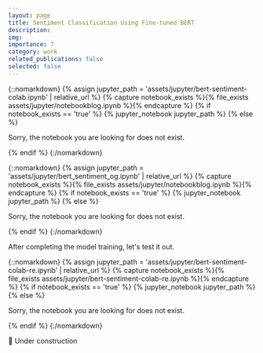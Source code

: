 ```yaml
---
layout: page
title: Sentiment Classification Using Fine-tuned BERT
description: 
img: 
importance: 7
category: work
related_publications: false
selected: false
---
```




{::nomarkdown}
{% assign jupyter_path = 'assets/jupyter/bert-sentiment-colab.ipynb' | relative_url %}
{% capture notebook_exists %}{% file_exists assets/jupyter/notebookblog.ipynb %}{% endcapture %}
{% if notebook_exists == 'true' %}
  {% jupyter_notebook jupyter_path %}
{% else %}
  <p>Sorry, the notebook you are looking for does not exist.</p>
{% endif %}
{:/nomarkdown}


{::nomarkdown}
{% assign jupyter_path = 'assets/jupyter/bert_sentiment_og.ipynb' | relative_url %}
{% capture notebook_exists %}{% file_exists assets/jupyter/notebookblog.ipynb %}{% endcapture %}
{% if notebook_exists == 'true' %}
  {% jupyter_notebook jupyter_path %}
{% else %}
  <p>Sorry, the notebook you are looking for does not exist.</p>
{% endif %}
{:/nomarkdown}






After completing the model training, let's test it out.




{::nomarkdown}
{% assign jupyter_path = 'assets/jupyter/bert-sentiment-colab-re.ipynb' | relative_url %}
{% capture notebook_exists %}{% file_exists assets/jupyter/bert-sentiment-colab-re.ipynb %}{% endcapture %}
{% if notebook_exists == 'true' %}
  {% jupyter_notebook jupyter_path %}
{% else %}
  <p>Sorry, the notebook you are looking for does not exist.</p>
{% endif %}
{:/nomarkdown}






🚧 Under construction 
